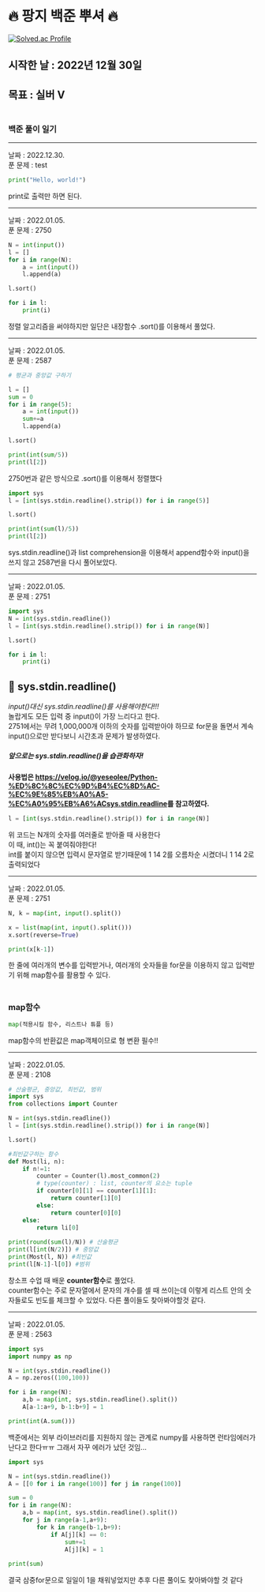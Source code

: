 # 🔥 팡지 백준 뿌셔 🔥

[![Solved.ac Profile](http://mazassumnida.wtf/api/v2/generate_badge?boj=hjb7165)](https://solved.ac/hjb7165/)
<br>

## 시작한 날 : 2022년 12월 30일
## 목표 : **실버 V**
### <br>백준 풀이 일기
---
날짜 : 2022.12.30.  
푼 문제 : test  
```python
print("Hello, world!")
```
print로 출력만 하면 된다.

---
날짜 : 2022.01.05.  
푼 문제 : 2750    
```python
N = int(input())
l = []
for i in range(N):
    a = int(input())
    l.append(a)

l.sort()

for i in l:
    print(i)
```
정렬 알고리즘을 써야하지만 일단은 내장함수 .sort()를 이용해서 풀었다.

---
날짜 : 2022.01.05.  
푼 문제 : 2587  
```python
# 평균과 중앙값 구하기

l = []
sum = 0
for i in range(5):
    a = int(input())
    sum+=a
    l.append(a)

l.sort()

print(int(sum/5))
print(l[2])
```
2750번과 같은 방식으로 .sort()를 이용해서 정렬했다
```python
import sys
l = [int(sys.stdin.readline().strip()) for i in range(5)]

l.sort()

print(int(sum(l)/5))
print(l[2])
```
sys.stdin.readline()과 list comprehension을 이용해서 append함수와 input()을 쓰지 않고 2587번을 다시 풀어보았다.   

---
날짜 : 2022.01.05.  
푼 문제 : 2751  
```python
import sys
N = int(sys.stdin.readline())
l = [int(sys.stdin.readline().strip()) for i in range(N)]

l.sort()

for i in l:
    print(i)
```
## :rocket: sys.stdin.readline()  
_input()대신 sys.stdin.readline()를 사용해야한다!!!_   
놀랍게도 모든 입력 중 input()이 가장 느리다고 한다.  
2751에서는 무려 1,000,000개 이하의 숫자를 입력받아야 하므로 for문을 돌면서 계속 input()으로만 받다보니 시간초과 문제가 발생하였다.  
##### 앞으로는 sys.stdin.readline()을 습관화하자!  
**사용법은 <https://velog.io/@yeseolee/Python-%ED%8C%8C%EC%9D%B4%EC%8D%AC-%EC%9E%85%EB%A0%A5-%EC%A0%95%EB%A6%ACsys.stdin.readline>를 참고하였다.**  

```python
l = [int(sys.stdin.readline().strip()) for i in range(N)]
```
위 코드는 N개의 숫자를 여러줄로 받아줄 때 사용한다  
이 때, int()는 꼭 붙여줘야한다!  
int를 붙이지 않으면 입력시 문자열로 받기때문에 1 14 2를 오름차순 시켰더니 1 14 2로 출력되었다   

---
날짜 : 2022.01.05.  
푼 문제 : 2751  
```python
N, k = map(int, input().split())

x = list(map(int, input().split()))
x.sort(reverse=True)

print(x[k-1])   
```
한 줄에 여러개의 변수를 입력받거나, 여러개의 숫자들을 for문을 이용하지 않고 입력받기 위해 map함수를 활용할 수 있다.  
### <br>map함수
```python
map(적용시킬 함수, 리스트나 튜플 등)
```
map함수의 반환값은 map객체이므로 형 변환 필수!!  

---
날짜 : 2022.01.05.  
푼 문제 : 2108  
```python
# 산술평균, 중앙값, 최빈값, 범위
import sys
from collections import Counter

N = int(sys.stdin.readline())
l = [int(sys.stdin.readline().strip()) for i in range(N)]

l.sort()

#최빈값구하는 함수
def Most(li, n):
    if n!=1:
        counter = Counter(l).most_common(2) 
        # type(counter) : list, counter의 요소는 tuple
        if counter[0][1] == counter[1][1]:
            return counter[1][0]
        else:
            return counter[0][0]
    else:
        return li[0]
        
print(round(sum(l)/N)) # 산술평균 
print(l[int(N/2)]) # 중앙값
print(Most(l, N)) #최빈값
print(l[N-1]-l[0]) #범위
```
창소프 수업 때 배운 **counter함수**로 풀었다.  
counter함수는 주로 문자열에서 문자의 개수를 셀 때 쓰이는데 이렇게 리스트 안의 숫자들로도 빈도를 체크할 수 있었다. 다른 풀이들도 찾아봐야할것 같다.  

---
날짜 : 2022.01.05.  
푼 문제 : 2563
```python
import sys
import numpy as np

N = int(sys.stdin.readline())
A = np.zeros((100,100))

for i in range(N):
    a,b = map(int, sys.stdin.readline().split())
    A[a-1:a+9, b-1:b+9] = 1

print(int(A.sum()))
```
백준에서는 외부 라이브러리를 지원하지 않는 관계로 numpy를 사용하면 런타임에러가 난다고 한다ㅠㅠ 그래서 자꾸 에러가 났던 것임...
```python
import sys

N = int(sys.stdin.readline())
A = [[0 for i in range(100)] for j in range(100)]

sum = 0
for i in range(N):
    a,b = map(int, sys.stdin.readline().split())
    for j in range(a-1,a+9):
        for k in range(b-1,b+9):
            if A[j][k] == 0:
                sum+=1
                A[j][k] = 1
                
print(sum)
```
결국 삼중for문으로 일일이 1을 채워넣었지만 추후 다른 풀이도 찾아봐야할 것 같다